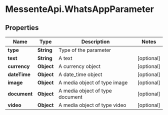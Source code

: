 # MessenteApi.WhatsAppParameter

## Properties

Name | Type | Description | Notes
------------ | ------------- | ------------- | -------------
**type** | **String** | Type of the parameter | 
**text** | **String** | A text | [optional] 
**currency** | **Object** | A currency object | [optional] 
**dateTime** | **Object** | A date_time object | [optional] 
**image** | **Object** | A media object of type image | [optional] 
**document** | **Object** | A media object of type document | [optional] 
**video** | **Object** | A media object of type video | [optional] 


